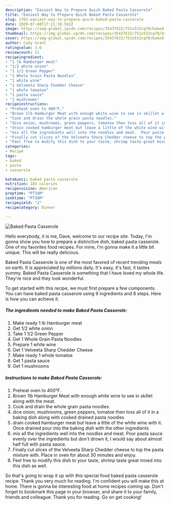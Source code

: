 ```yaml
---
description: "Easiest Way to Prepare Quick Baked Pasta Casserole"
title: "Easiest Way to Prepare Quick Baked Pasta Casserole"
slug: 1761-easiest-way-to-prepare-quick-baked-pasta-casserole
date: 2020-07-08T17:11:19.932Z
image: https://img-global.cpcdn.com/recipes/35437615/751x532cq70/baked-pasta-casserole-recipe-main-photo.jpg
thumbnail: https://img-global.cpcdn.com/recipes/35437615/751x532cq70/baked-pasta-casserole-recipe-main-photo.jpg
cover: https://img-global.cpcdn.com/recipes/35437615/751x532cq70/baked-pasta-casserole-recipe-main-photo.jpg
author: Cody Grant
ratingvalue: 3.6
reviewcount: 11
recipeingredient:
- "1 lb Hamburger meat"
- "1/2 white onion"
- "1 1/2 Green Pepper"
- "1 Whole Grain Pasta Noodles"
- "1 white wine"
- "1 Velveeta Sharp Chedder Cheese"
- "1 whole tomatoe"
- "1 pasta sauce"
- "1 mushrooms"
recipeinstructions:
- "Preheat oven to 400°F."
- "Brown 1lb Hamburger Meat with enough white wine to see in skillet along with the meat."
- "Cook and drain the whole grain pasta noodles."
- "dice onion, mushrooms, green peppers, tomatoe then toss all of it in a baking dish along with cooked drained pasta noodles"
- "drain cooked hamburger meat but leave a little of the white wine with it.  Once drained pour into the baking dish with the other ingredients"
- "mix all the ingredients well into the noodles and meat.  Pour pasta sauce evenly over the ingredients but don&#39;t drown it, I would say about almost half full with pasta sauce."
- "Finally cut slices of the Velveeta Sharp Chedder cheese to top the pasta mixture with.  Place in oven for about 30 minutes and enjoy."
- "Feel free to modify this dish to your taste, shrimp taste great mixed into this dish as well."
categories:
- Recipe
tags:
- baked
- pasta
- casserole

katakunci: baked pasta casserole 
nutrition: 183 calories
recipecuisine: American
preptime: "PT34M"
cooktime: "PT38M"
recipeyield: "2"
recipecategory: Dinner

---
```



![Baked Pasta Casserole](https://img-global.cpcdn.com/recipes/35437615/751x532cq70/baked-pasta-casserole-recipe-main-photo.jpg)

Hello everybody, it is me, Dave, welcome to our recipe site. Today, I'm gonna show you how to prepare a distinctive dish, baked pasta casserole. One of my favorites food recipes. For mine, I'm gonna make it a little bit unique. This will be really delicious.



Baked Pasta Casserole is one of the most favored of recent trending meals on earth. It is appreciated by millions daily. It's easy, it's fast, it tastes yummy. Baked Pasta Casserole is something that I have loved my whole life. They're nice and they look wonderful.


To get started with this recipe, we must first prepare a few components. You can have baked pasta casserole using 9 ingredients and 8 steps. Here is how you can achieve it.

<!--inarticleads1-->

##### The ingredients needed to make Baked Pasta Casserole:

1. Make ready 1 lb Hamburger meat
1. Get 1/2 white onion
1. Take 1 1/2 Green Pepper
1. Get 1 Whole Grain Pasta Noodles
1. Prepare 1 white wine
1. Get 1 Velveeta Sharp Chedder Cheese
1. Make ready 1 whole tomatoe
1. Get 1 pasta sauce
1. Get 1 mushrooms




<!--inarticleads2-->

##### Instructions to make Baked Pasta Casserole:

1. Preheat oven to 400°F.
1. Brown 1lb Hamburger Meat with enough white wine to see in skillet along with the meat.
1. Cook and drain the whole grain pasta noodles.
1. dice onion, mushrooms, green peppers, tomatoe then toss all of it in a baking dish along with cooked drained pasta noodles
1. drain cooked hamburger meat but leave a little of the white wine with it.  Once drained pour into the baking dish with the other ingredients
1. mix all the ingredients well into the noodles and meat.  Pour pasta sauce evenly over the ingredients but don&#39;t drown it, I would say about almost half full with pasta sauce.
1. Finally cut slices of the Velveeta Sharp Chedder cheese to top the pasta mixture with.  Place in oven for about 30 minutes and enjoy.
1. Feel free to modify this dish to your taste, shrimp taste great mixed into this dish as well.




So that's going to wrap it up with this special food baked pasta casserole recipe. Thank you very much for reading. I'm confident you will make this at home. There is gonna be interesting food at home recipes coming up. Don't forget to bookmark this page in your browser, and share it to your family, friends and colleague. Thank you for reading. Go on get cooking!
